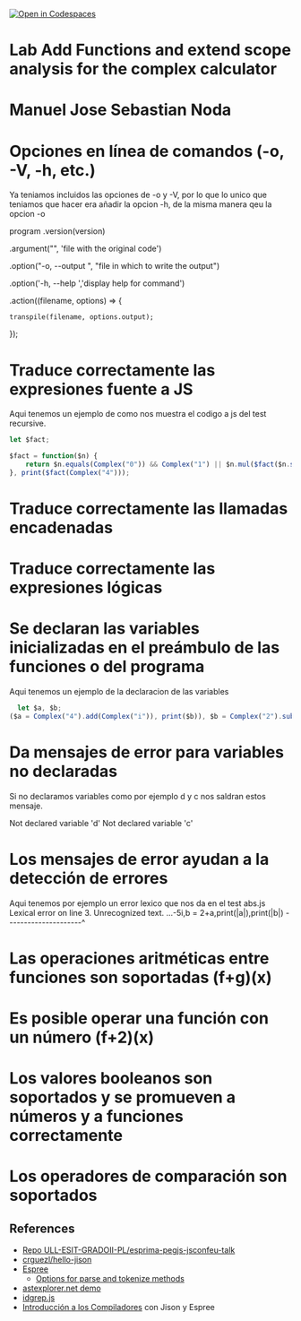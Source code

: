 [![Open in Codespaces](https://classroom.github.com/assets/launch-codespace-7f7980b617ed060a017424585567c406b6ee15c891e84e1186181d67ecf80aa0.svg)](https://classroom.github.com/open-in-codespaces?assignment_repo_id=14165727)
# Lab Add Functions and extend scope analysis for the complex calculator

# Manuel Jose Sebastian Noda


# Opciones en línea de comandos (-o, -V, -h, etc.)

  Ya teniamos incluidos las opciones de -o y -V, por lo que lo unico que teniamos que hacer era añadir la opcion -h,
  de la misma manera qeu la opcion -o

  program
  .version(version)

  .argument("<filename>", 'file with the original code')

  .option("-o, --output <filename>", "file in which to write the output")

  .option('-h, --help   ','display help for command')

  .action((filename, options) => {

    transpile(filename, options.output);

  });

# Traduce correctamente las expresiones fuente a JS

 Aqui tenemos un ejemplo de como nos muestra el codigo a js del test recursive.
 
```js
let $fact;

$fact = function($n) {
    return $n.equals(Complex("0")) && Complex("1") || $n.mul($fact($n.sub(Complex("1"))));
}, print($fact(Complex("4")));
```

# Traduce correctamente las llamadas encadenadas

# Traduce correctamente las expresiones lógicas

# Se declaran las variables inicializadas en el preámbulo de las funciones o del programa
  Aqui tenemos un ejemplo de la declaracion de las variables
```js
  let $a, $b;
($a = Complex("4").add(Complex("i")), print($b)), $b = Complex("2").sub(Complex("2i"));
```

# Da mensajes de error para variables no declaradas
 Si no declaramos variables como por ejemplo d y c nos saldran estos mensaje.

 Not declared variable 'd'
 Not declared variable 'c'

# Los mensajes de error ayudan a la detección de errores
  Aqui tenemos por ejemplo un error lexico que nos da en el test abs.js
 Lexical error on line 3. Unrecognized text.
 ...-5i,b = 2+a,print(|a|),print(|b|)
 ---------------------^

# Las operaciones aritméticas entre funciones son soportadas (f+g)(x)

# Es posible operar una función con un número (f+2)(x)

# Los valores booleanos son soportados y se promueven a números y a funciones correctamente

# Los operadores de comparación son soportados

## References

* [Repo ULL-ESIT-GRADOII-PL/esprima-pegjs-jsconfeu-talk](https://github.com/ULL-ESIT-GRADOII-PL/esprima-pegjs-jsconfeu-talk)
* [crguezl/hello-jison](https://github.com/crguezl/hello-jison)
* [Espree](https://github.com/eslint/espree)
  * [Options for parse and tokenize methods](https://github.com/eslint/espree#options)
* <a href="https://astexplorer.net/" target="_blank">astexplorer.net demo</a>
* [idgrep.js](https://github.com/ULL-ESIT-GRADOII-PL/esprima-pegjs-jsconfeu-talk/blob/master/idgrep.js)
* [Introducción a los Compiladores](https://ull-esit-gradoii-pl.github.io/temas/introduccion-a-pl/esprima.html) con Jison y Espree